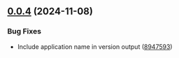 ## [0.0.4](https://github.com/EmperorCookie/wildstruck/compare/v0.0.3...v0.0.4) (2024-11-08)


### Bug Fixes

* Include application name in version output ([8947593](https://github.com/EmperorCookie/wildstruck/commit/894759341827bc81f16db5aeaba3d3f60c066ea2))
